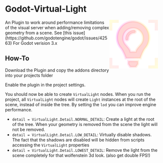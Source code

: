 # Godot-Virtual-Light

<img src="icon.png" style="float:right">
An Plugin to work around performance limitations of the visual server when adding/removing complex geometry from a scene. See [this issue](https://github.com/godotengine/godot/issues/42563)
For Godot verision 3.x


## How-To
Download the Plugin and copy the addons directory into your projects folder

Enable the plugin in the project settings.

You should now be able to create `VirtualLight` nodes. When you run the project, all `VirtualLight` nodes will create `Light` instances at the root of the scene, instead of inside the tree. By setting the `lod` you can improve engine performance.

* `detail = VirtualLight.Detail.NORMAL_DETAIL`: Create a light at the root of the tree. When your geometry is removed from the scene the light will not be removed.
* `detail = VirtualLight.Detail.LOW_DETAIL`: Virtually disable shadows. The fact that the shadows are disabled will be hidden from scripts accessing the `VirtualLight` properties
* `detail = VirtualLight.Detail.LOWEST_DETAIL`: Remove the light from the scene completely for that wolfenstein 3d look. (also get double FPS!)
